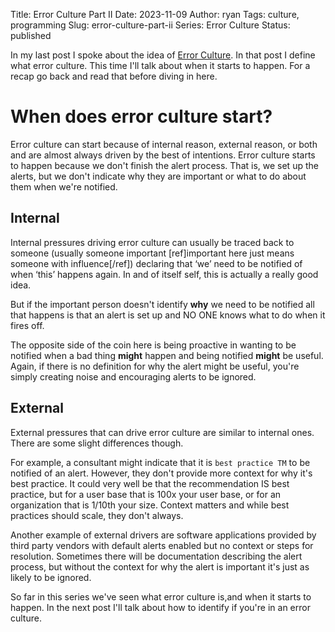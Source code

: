 Title: Error Culture Part II
Date: 2023-11-09
Author: ryan
Tags: culture, programming
Slug: error-culture-part-ii
Series: Error Culture
Status: published

In my last post I spoke about the idea of [Error Culture](https://www.ryancheley.com/2023/10/29/error-culture/). In that post I define what error culture. This time I'll talk about when it starts to happen. For a recap go back and read that before diving in here.

# When does error culture start?

Error culture can start because of internal reason, external reason, or both and are almost always driven by the best of intentions. Error culture starts to happen because we don't finish the alert process. That is, we set up the alerts, but we don't indicate why they are important or what to do about them when we're notified.

## Internal

Internal pressures driving error culture can usually be traced back to someone (usually someone important [ref]important here just means someone with influence[/ref]) declaring that ‘we’ need to be notified of when ‘this’ happens again. In and of itself self, this is actually a really good idea.

But if the important person doesn't identify **why** we need to be notified all that happens is that an alert is set up and NO ONE knows what to do when it fires off.

The opposite side of the coin here is being proactive in wanting to be notified when a bad thing **might** happen and being notified **might** be useful. Again, if there is no definition for why the alert might be useful, you're simply creating noise and encouraging alerts to be ignored.

## External

External pressures that can drive error culture are similar to internal ones. There are some slight differences though.

For example, a consultant might indicate that it is `best practice TM` to be notified of an alert. However, they don't provide more context for why it's best practice. It could very well be that the recommendation IS best practice, but for a user base that is 100x your user base, or for an organization that is 1/10th your size. Context matters and while best practices should scale, they don't always.

Another example of external drivers are software applications provided by third party vendors with default alerts enabled but no context or steps for resolution. Sometimes there will be documentation describing the alert process, but without the context for why the alert is important it's just as likely to be ignored.

So far in this series we've seen what error culture is,and when it starts to happen. In the next post I'll talk about how to identify if you're in an error culture.
